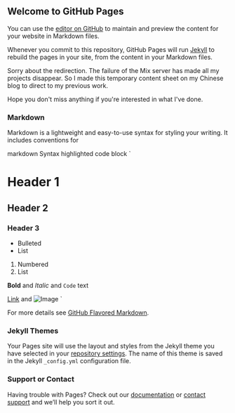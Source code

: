 ## Welcome to GitHub Pages

You can use the [editor on GitHub](https://github.com/Wycode-fish/Wycode-fish.github.io/edit/master/index.md) to maintain and preview the content for your website in Markdown files.

Whenever you commit to this repository, GitHub Pages will run [Jekyll](https://jekyllrb.com/) to rebuild the pages in your site, from the content in your Markdown files.

Sorry about the redirection. The failure of the Mix server has made all my projects disappear.
So I made this temporary content sheet on my Chinese blog to direct to my previous work.

Hope you don't miss anything if you're interested in what I've done.

### Markdown

Markdown is a lightweight and easy-to-use syntax for styling your writing. It includes conventions for

markdown
Syntax highlighted code block
`
# Header 1
## Header 2
### Header 3

- Bulleted
- List

1. Numbered
2. List

**Bold** and _Italic_ and `Code` text

[Link](url) and ![Image](src)
`

For more details see [GitHub Flavored Markdown](https://guides.github.com/features/mastering-markdown/).

### Jekyll Themes

Your Pages site will use the layout and styles from the Jekyll theme you have selected in your [repository settings](https://github.com/Wycode-fish/Wycode-fish.github.io/settings). The name of this theme is saved in the Jekyll `_config.yml` configuration file.

### Support or Contact

Having trouble with Pages? Check out our [documentation](https://help.github.com/categories/github-pages-basics/) or [contact support](https://github.com/contact) and we’ll help you sort it out.

